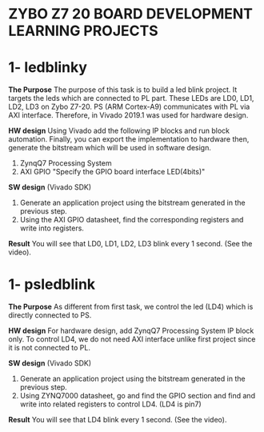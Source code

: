 # **ZYBO Z7 20 BOARD DEVELOPMENT LEARNING PROJECTS**

# 1- **ledblinky**

**The Purpose**
The purpose of this task is to build a led blink project. It targets the leds which are connected to PL part. These LEDs are LD0, LD1, LD2, LD3 on Zybo Z7-20. 
PS (ARM Cortex-A9) communicates with PL via AXI interface. Therefore, in Vivado 2019.1 was used for hardware design.

**HW design**
Using Vivado add the following IP blocks and run block automation. Finally, you can export the implementation to hardware then, generate the bitstream which will be used in software design.
1. ZynqQ7 Processing System
2. AXI GPIO "Specify the GPIO board interface LED(4bits)"

**SW design** (Vivado SDK)
1. Generate an application project using the bitstream generated in the previous step.
2. Using the AXI GPIO datasheet, find the corresponding registers and write into registers.

**Result** 
You will see that LD0, LD1, LD2, LD3 blink every 1 second. (See the video).

# 1- **psledblink**

**The Purpose**
As different from first task, we control the led (LD4) which is directly connected to PS.

**HW design**
For hardware design, add ZynqQ7 Processing System IP block only. To control LD4, we do not need AXI interface unlike first project since it is not connected to PL. 

**SW design** (Vivado SDK)
1. Generate an application project using the bitstream generated in the previous step.
2. Using ZYNQ7000 datasheet, go and find the GPIO section and find and write into related registers to control LD4.
(LD4 is pin7)

**Result** 
You will see that LD4 blink every 1 second. (See the video).
